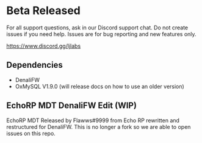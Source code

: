 # Beta Released

For all support questions, ask in our Discord support chat. Do not create issues if you need help. Issues are for bug reporting and new features only. 

 https://www.discord.gg/ljlabs

## Dependencies

- DenaliFW
- OxMySQL V1.9.0 (will release docs on how to use an older version)

## EchoRP MDT DenaliFW Edit (WIP)

EchoRP MDT Released by Flawws#9999 from Echo RP rewritten and restructured for DenaliFW. 
This is no longer a fork so we are able to open issues on this repo.

